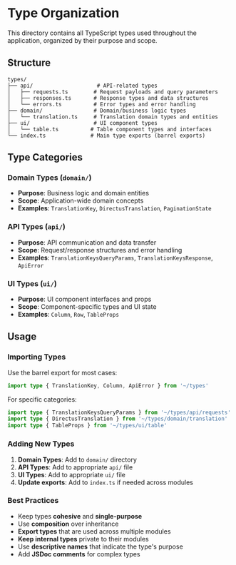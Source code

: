 # Type Organization

This directory contains all TypeScript types used throughout the application, organized by their purpose and scope.

## Structure

```
types/
├── api/                    # API-related types
│   ├── requests.ts        # Request payloads and query parameters
│   ├── responses.ts       # Response types and data structures
│   └── errors.ts          # Error types and error handling
├── domain/                # Domain/business logic types
│   └── translation.ts     # Translation domain types and entities
├── ui/                    # UI component types
│   └── table.ts          # Table component types and interfaces
└── index.ts              # Main type exports (barrel exports)
```

## Type Categories

### Domain Types (`domain/`)

- **Purpose**: Business logic and domain entities
- **Scope**: Application-wide domain concepts
- **Examples**: `TranslationKey`, `DirectusTranslation`, `PaginationState`

### API Types (`api/`)

- **Purpose**: API communication and data transfer
- **Scope**: Request/response structures and error handling
- **Examples**: `TranslationKeysQueryParams`, `TranslationKeysResponse`, `ApiError`

### UI Types (`ui/`)

- **Purpose**: UI component interfaces and props
- **Scope**: Component-specific types and UI state
- **Examples**: `Column`, `Row`, `TableProps`

## Usage

### Importing Types

Use the barrel export for most cases:

```typescript
import type { TranslationKey, Column, ApiError } from '~/types'
```

For specific categories:

```typescript
import type { TranslationKeysQueryParams } from '~/types/api/requests'
import type { DirectusTranslation } from '~/types/domain/translation'
import type { TableProps } from '~/types/ui/table'
```

### Adding New Types

1. **Domain Types**: Add to `domain/` directory
2. **API Types**: Add to appropriate `api/` file
3. **UI Types**: Add to appropriate `ui/` file
4. **Update exports**: Add to `index.ts` if needed across modules

### Best Practices

- Keep types **cohesive** and **single-purpose**
- Use **composition** over inheritance
- **Export types** that are used across multiple modules
- **Keep internal types** private to their modules
- Use **descriptive names** that indicate the type's purpose
- Add **JSDoc comments** for complex types
